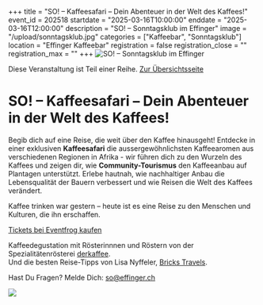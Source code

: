 +++
title = "SO! – Kaffeesafari – Dein Abenteuer in der Welt des Kaffees!"
event_id = 202518
startdate = "2025-03-16T10:00:00"
enddate = "2025-03-16T12:00:00"
description = "SO! – Sonntagsklub im Effinger"
image = "/upload/sonntagsklub.jpg"
categories = ["Kaffeebar", "Sonntagsklub"]
location = "Effinger Kaffeebar"
registration = false
registration_close = ""
registration_max = ""
+++
![SO! – Sonntagsklub im Effinger](/upload/sonntagsklub.jpg)
       
Diese Veranstaltung ist Teil einer Reihe. [Zur Übersichtsseite](/sonntagsklub/#t)

# SO! – Kaffeesafari – Dein Abenteuer in der Welt des Kaffees!

Begib dich auf eine Reise, die weit über den Kaffee hinausgeht! Entdecke in einer exklusiven **Kaffeesafari** die aussergewöhn&shy;lichsten Kaffeearomen aus verschiedenen Regionen in Afrika - wir führen dich zu den Wurzeln des Kaffees und zeigen dir, wie **Community-Tourismus** den Kaffeeanbau auf Plantagen unterstützt. Erlebe hautnah, wie nachhaltiger Anbau die Lebensqualität der Bauern verbessert und wie Reisen die Welt des Kaffees verändert.

Kaffee trinken war gestern – heute ist es eine Reise zu den Menschen und Kulturen, die ihn erschaffen.

<a href="https://eventfrog.ch/de/p/freizeit-ausfluege/sonstige-veranstaltungen/kaffee-safari-7287919597646304897.html" class="btn btn-mod btn-large" target="_blank">Tickets bei Eventfrog kaufen</a>

Kaffeedegustation mit Rösterinnnen und Röstern von der Spezialitätenrösterei [derkaffee](https://derkaffee.ch/). \
Und die besten Reise-Tipps von Lisa Nyffeler, [Bricks Travels](https://www.brickstravels.ch/).

Hast Du Fragen? Melde Dich: so@effinger.ch

<a href="https://eventfrog.ch/de/p/freizeit-ausfluege/sonstige-veranstaltungen/kaffee-safari-7287919597646304897.html" target="_blank"><img src="/upload/kaffee-safari.jpg"></a>